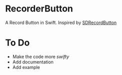 # RecorderButton
A Record Button in Swift. Inspired by [SDRecordButton](https://github.com/sebyddd/SDRecordButton)

# To Do 
* Make the code more *swifty*
* Add documentation 
* Add example 
